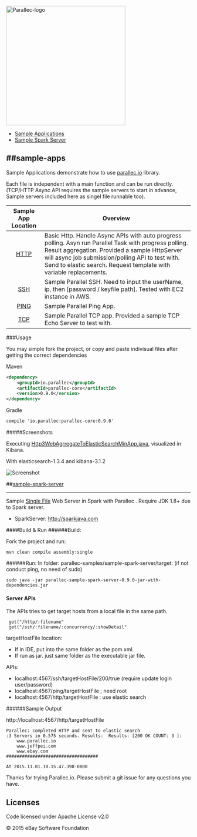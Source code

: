 <a href="http://www.parallec.io"><img alt="Parallec-logo" src="http://www.parallec.io/docs/img/parallec-logo.png" width="325"></a>



- [Sample Applications](#sample-apps)
- [Sample Spark Server](#sample-spark-server)

##sample-apps <a name="sample-apps"></a>
------
Sample Applications demonstrate how to use [parallec.io](http://www.parallec.io) library. 

Each file is independent with a main function and can be run directly. (TCP/HTTP Async API requires the sample servers to start in advance, Sample servers included here as singel file runnable too).

| Sample App Location | Overview                                                                                                                                                                                                         |
|:-------------------:|------------------------------------------------------------------------------------------------------------------------------------------------------------------------------------------------------------------|
|         [HTTP](https://github.com/eBay/parallec-samples/tree/master/sample-apps/src/main/java/io/parallec/sample/app/http)        | Basic Http.  Handle Async APIs with auto progress polling. Asyn run Parallel Task with progress polling. Result aggregation. Provided a sample HttpServer will async job submission/polling API to test with.  Send to elastic search. Request template with variable replacements.   |
|         [SSH](https://github.com/eBay/parallec-samples/tree/master/sample-apps/src/main/java/io/parallec/sample/app/ssh)         | Sample Parallel SSH. Need to input the userName, ip, then [password / keyfile path]. Tested with EC2 instance in AWS.                                                                                            |
|         [PING](https://github.com/eBay/parallec-samples/tree/master/sample-apps/src/main/java/io/parallec/sample/app/ping)        | Sample Parallel Ping App.                                                                                                                                                                                        |
|         [TCP](https://github.com/eBay/parallec-samples/tree/master/sample-apps/src/main/java/io/parallec/sample/app/tcp)         | Sample Parallel TCP app. Provided a sample TCP Echo Server  to test with.                                                                                                                                        |

###Usage

You may simple fork the project, or copy and paste indivisual files after getting the correct dependencies 

Maven

```xml
<dependency>
	<groupId>io.parallec</groupId>
	<artifactId>parallec-core</artifactId>
	<version>0.9.0</version>
</dependency>
```

Gradle

```xml
compile 'io.parallec:parallec-core:0.9.0'
```


#####Screenshots

Executing [Http3WebAgrregateToElasticSearchMinApp.java](https://github.com/eBay/parallec-samples/blob/master/sample-apps/src/main/java/io/parallec/sample/app/http/Http3WebAgrregateToElasticSearchMinApp.java), visualized in Kibana.

With elasticsearch-1.3.4 and kibana-3.1.2

![Screenshot](http://www.parallec.io/images/screenshots/elastic-aggre-web3.png) 


##[sample-spark-server](https://github.com/eBay/parallec-samples/blob/master/sample-spark-server/src/main/java/io/parallec/ebay/server/ParallecSparkServer.java) <a name="sample-spark-server"></a>

------
Sample [Single File](https://github.com/eBay/parallec-samples/blob/master/sample-spark-server/src/main/java/io/parallec/ebay/server/ParallecSparkServer.java) Web Server in Spark with Parallec . Require JDK 1.8+ due to Spark server.
 
- SparkServer: http://sparkjava.com

####Build & Run
######Build:

Fork the project and run:

	mvn clean compile assembly:single

######Run: 
In folder: parallec-samples/sample-spark-server/target: (if not conduct ping, no need of sudo)
	
	sudo java -jar parallec-sample-spark-server-0.9.0-jar-with-dependencies.jar


#### Server APIs 

The APIs tries to get target hosts from a local file in the same path.  

```
 get("/http/:filename"
 get("/ssh/:filename/:concurrency/:showDetail"
```

targetHostFile location: 

- If in IDE, put into the same folder as the pom.xml.
- If run as jar. just same folder as the executable jar file.

APIs:

- localhost:4567/ssh/targetHostFile/200/true  (require update login user/password)
- localhost:4567/ping/targetHostFile  ; need root
- localhost:4567/http/targetHostFile :  use elastic search

######Sample Output

http://localhost:4567/http/targetHostFile



```
Parallec: completed HTTP and sent to elastic search 
:3 Servers in 0.575 seconds. Results:  Results: [200 OK COUNT: 3 ]:
	www.parallec.io
	www.jeffpei.com
	www.ebay.com
###################################

At 2015.11.01.10.15.47.398-0800
```	 

Thanks for trying Parallec.io. Please submit a git issue for any questions you have.
 

## Licenses

Code licensed under Apache License v2.0

© 2015 eBay Software Foundation


 
 
 
 